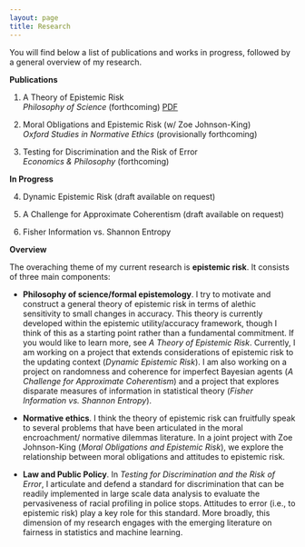 ```yaml
---
layout: page
title: Research
---
```


You will find below a list of publications and works in progress, followed by a general overview of my research. 

  **Publications**

1. A Theory of Epistemic Risk  
  _Philosophy of Science_ (forthcoming) [PDF](research/babic_ter.pdf)
  
2. Moral Obligations and Epistemic Risk (w/ Zoe Johnson-King)  
  _Oxford Studies in Normative Ethics_ (provisionally forthcoming) 
  
3. Testing for Discrimination and the Risk of Error  
  _Economics & Philosophy_ (forthcoming)

  **In Progress**

4. Dynamic Epistemic Risk (draft available on request)
  
5. A Challenge for Approximate Coherentism (draft available on request)
  
6. Fisher Information vs. Shannon Entropy

  **Overview**

The overaching theme of my current research is **epistemic risk**. It consists of three main components:
  - **Philosophy of science/formal epistemology**. I try to motivate and construct a general theory of epistemic risk in terms of alethic sensitivity to small changes in accuracy. This theory is currently developed within the epistemic utility/accuracy framework, though I think of this as a starting point rather than a fundamental commitment. If you would like to learn more, see _A Theory of Epistemic Risk_. Currently, I am working on a project that extends considerations of epistemic risk to the updating context (_Dynamic Epistemic Risk_). I am also working on a project on randomness and coherence for imperfect Bayesian agents (_A Challenge for Approximate Coherentism_) and a project that explores disparate measures of information in statistical theory (_Fisher Information vs. Shannon Entropy_). 
  
  - **Normative ethics**. I think the theory of epistemic risk can fruitfully speak to several problems that have been articulated in the moral encroachment/ normative dilemmas literature. In a joint project with Zoe Johnson-King (_Moral Obligations and Epistemic Risk_), we explore the relationship between moral obligations and attitudes to epistemic risk. 
  
  - **Law and Public Policy**. In _Testing for Discrimination and the Risk of Error_, I articulate and defend a standard for discrimination that can be readily implemented in large scale data analysis to evaluate the pervasiveness of racial profiling in police stops. Attitudes to error (i.e., to epistemic risk) play a key role for this standard. More broadly, this dimension of my research engages with the emerging literature on fairness in statistics and machine learning. 
  
